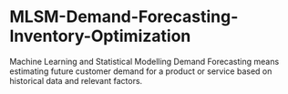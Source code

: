 # MLSM-Demand-Forecasting-Inventory-Optimization
Machine Learning and Statistical Modelling Demand Forecasting means estimating future customer demand for a product or service based on historical data and relevant factors.

